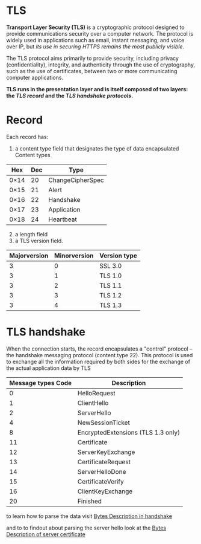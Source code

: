 # TLS
**Transport Layer Security (TLS)** is a cryptographic protocol designed to provide communications security over a computer network. The protocol is widely used in applications such as email, instant messaging, and voice over IP, but *its use in securing HTTPS remains the most publicly visible*.

The TLS protocol aims primarily to provide security, including privacy (confidentiality), integrity, and authenticity through the use of cryptography, such as the use of certificates, between two or more communicating computer applications.

**TLS runs in the presentation layer and is itself composed of two layers: the *TLS record* and the *TLS handshake protocols*.**

# Record
Each record has: 
1. a content type field that designates the type of data encapsulated
Content types

| Hex 	| Dec 	| Type |
|--------|-------|-------|
| 0×14 	 |20 	 |ChangeCipherSpec
| 0×15 	| 21 	| Alert
| 0×16 	| 22 	| Handshake
| 0×17 | 23 	| Application
| 0×18 	| 24 	| Heartbeat 


2. a length field 
3. a TLS version field.

| Majorversion | Minorversion 	| Version type | 
|------| -------| -------|
| 3 	| 0 	| SSL 3.0
| 3 	| 1 	| TLS 1.0
| 3 	| 2 	| TLS 1.1
| 3 	| 3 	| TLS 1.2
| 3 	| 4 	| TLS 1.3 

# TLS handshake
When the connection starts, the record encapsulates a "control" protocol – the handshake messaging protocol (content type 22). This protocol is used to exchange all the information required by both sides for the exchange of the actual application data by TLS

| Message types Code 	| Description | 
|-----------------------|---------------|
| 0 	| HelloRequest
| 1 	| ClientHello
| 2 	| ServerHello
| 4 	| NewSessionTicket
| 8 	| EncryptedExtensions (TLS 1.3 only)
| 11 	| Certificate
| 12 	| ServerKeyExchange
| 13 	| CertificateRequest
| 14 	| ServerHelloDone
| 15 	| CertificateVerify
| 16 	| ClientKeyExchange
| 20 	| Finished 


to learn how to parse the data visit [Bytes Description in handshake](https://tls13.xargs.org/)

and to to findout about parsing the server hello look at the  [Bytes Description of server certificate](https://tls12.xargs.org/certificate.html#server-certificate-detail)